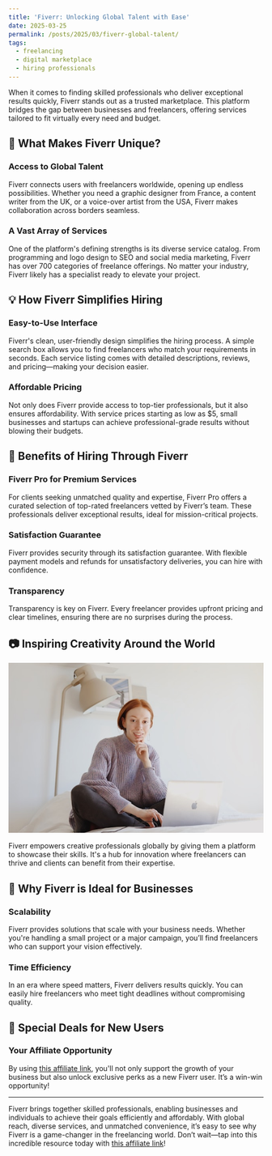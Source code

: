 ```yaml
---
title: 'Fiverr: Unlocking Global Talent with Ease'
date: 2025-03-25
permalink: /posts/2025/03/fiverr-global-talent/
tags:
  - freelancing
  - digital marketplace
  - hiring professionals
---
```


When it comes to finding skilled professionals who deliver exceptional results quickly, Fiverr stands out as a trusted marketplace. This platform bridges the gap between businesses and freelancers, offering services tailored to fit virtually every need and budget.

## 🌟 What Makes Fiverr Unique?

### Access to Global Talent
Fiverr connects users with freelancers worldwide, opening up endless possibilities. Whether you need a graphic designer from France, a content writer from the UK, or a voice-over artist from the USA, Fiverr makes collaboration across borders seamless.

### A Vast Array of Services
One of the platform's defining strengths is its diverse service catalog. From programming and logo design to SEO and social media marketing, Fiverr has over 700 categories of freelance offerings. No matter your industry, Fiverr likely has a specialist ready to elevate your project.

## 💡 How Fiverr Simplifies Hiring

### Easy-to-Use Interface
Fiverr's clean, user-friendly design simplifies the hiring process. A simple search box allows you to find freelancers who match your requirements in seconds. Each service listing comes with detailed descriptions, reviews, and pricing—making your decision easier.

### Affordable Pricing
Not only does Fiverr provide access to top-tier professionals, but it also ensures affordability. With service prices starting as low as $5, small businesses and startups can achieve professional-grade results without blowing their budgets.

## 🎯 Benefits of Hiring Through Fiverr

### Fiverr Pro for Premium Services
For clients seeking unmatched quality and expertise, Fiverr Pro offers a curated selection of top-rated freelancers vetted by Fiverr’s team. These professionals deliver exceptional results, ideal for mission-critical projects.

### Satisfaction Guarantee
Fiverr provides security through its satisfaction guarantee. With flexible payment models and refunds for unsatisfactory deliveries, you can hire with confidence.

### Transparency
Transparency is key on Fiverr. Every freelancer provides upfront pricing and clear timelines, ensuring there are no surprises during the process.

## 📷 Inspiring Creativity Around the World

![Freelancer at work](/images/freelancer.jpg)

Fiverr empowers creative professionals globally by giving them a platform to showcase their skills. It's a hub for innovation where freelancers can thrive and clients can benefit from their expertise.

<!-- ## 🎥 Discover Fiverr Through Video

[![What is Fiverr?](https://img.youtube.com/vi/BGjAwdSr1Ok.jpg)](https://www.youtube.com/watch?v=BGjAwdSr1Ok)

Watch this video to explore how Fiverr works and how it connects you with top-notch talent. -->

## 🚀 Why Fiverr is Ideal for Businesses

### Scalability
Fiverr provides solutions that scale with your business needs. Whether you're handling a small project or a major campaign, you’ll find freelancers who can support your vision effectively.

### Time Efficiency
In an era where speed matters, Fiverr delivers results quickly. You can easily hire freelancers who meet tight deadlines without compromising quality.

## 🌟 Special Deals for New Users

### Your Affiliate Opportunity
By using [this affiliate link](https://bit.ly/fiveeerr), you'll not only support the growth of your business but also unlock exclusive perks as a new Fiverr user. It’s a win-win opportunity!

---

Fiverr brings together skilled professionals, enabling businesses and individuals to achieve their goals efficiently and affordably. With global reach, diverse services, and unmatched convenience, it’s easy to see why Fiverr is a game-changer in the freelancing world. Don’t wait—tap into this incredible resource today with [this affiliate link](https://bit.ly/fiveeerr)!
